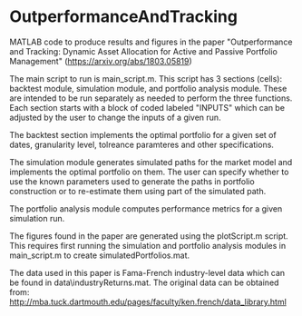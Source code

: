 # OutperformanceAndTracking

MATLAB code to produce results and figures in the paper "Outperformance and Tracking: Dynamic Asset Allocation for Active and Passive Portfolio Management" (https://arxiv.org/abs/1803.05819)

The main script to run is main_script.m. This script has 3 sections (cells): backtest module, simulation module, and portfolio analysis module. These are intended to be run separately as needed to perform the three functions. Each section starts with a block of coded labeled "INPUTS" which can be adjusted by the user to change the inputs of a given run. 

The backtest section implements the optimal portfolio for a given set of dates, granularity level, tolreance paramteres and other specifications. 

The simulation module generates simulated paths for the market model and implements the optimal portfolio on them. The user can specify whether to use the known parameters used to generate the paths in portfolio construction or to re-estimate them using part of the simulated path. 

The portfolio analysis module computes performance metrics for a given simulation run. 

The figures found in the paper are generated using the plotScript.m script. This requires first running the simulation and portfolio analysis modules in main_script.m to create simulatedPortfolios.mat.

The data used in this paper is Fama-French industry-level data which can be found in data\industryReturns.mat. The original data can be obtained from: http://mba.tuck.dartmouth.edu/pages/faculty/ken.french/data_library.html
